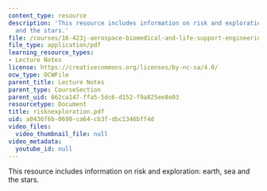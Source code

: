 ```yaml
---
content_type: resource
description: 'This resource includes information on risk and exploration: earth, sea
  and the stars.'
file: /courses/16-423j-aerospace-biomedical-and-life-support-engineering-spring-2006/a0436f6b0690ca64cb3fdbc1346bff4d_risknexploration.pdf
file_type: application/pdf
learning_resource_types:
- Lecture Notes
license: https://creativecommons.org/licenses/by-nc-sa/4.0/
ocw_type: OCWFile
parent_title: Lecture Notes
parent_type: CourseSection
parent_uid: 662ca147-ffa5-5dc6-d152-f9a825ee8e03
resourcetype: Document
title: risknexploration.pdf
uid: a0436f6b-0690-ca64-cb3f-dbc1346bff4d
video_files:
  video_thumbnail_file: null
video_metadata:
  youtube_id: null
---
```

This resource includes information on risk and exploration: earth, sea and the stars.